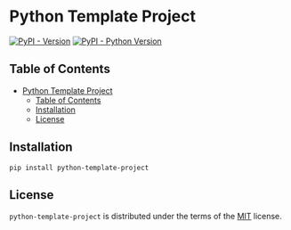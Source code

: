 # Python Template Project

[![PyPI - Version](https://img.shields.io/pypi/v/python-template-project.svg)](https://pypi.org/project/python-template-project)
[![PyPI - Python Version](https://img.shields.io/pypi/pyversions/python-template-project.svg)](https://pypi.org/project/python-template-project)

## Table of Contents

- [Python Template Project](#python-template-project)
  - [Table of Contents](#table-of-contents)
  - [Installation](#installation)
  - [License](#license)

## Installation

```console
pip install python-template-project
```

## License

`python-template-project` is distributed under the terms of the
[MIT](https://spdx.org/licenses/MIT.html) license.
